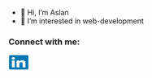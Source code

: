- 👋 Hi, I’m Aslan
- 👀 I’m interested in web-development

<h3 align="left">Connect with me:</h3>
<p align="left">
<a href="https://google.com" target="_blank"><img align="center" src="https://github.com/devicons/devicon/blob/master/icons/linkedin/linkedin-original.svg" alt="" height="30" width="40" /></a>
</p>
<!---
korpeev/korpeev is a ✨ special ✨ repository because its `README.md` (this file) appears on your GitHub profile.
You can click the Preview link to take a look at your changes.
--->
